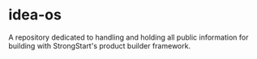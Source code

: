 # idea-os
A repository dedicated to handling and holding all public information for building with StrongStart's product builder framework.
